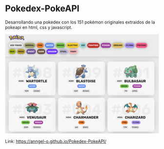 # Pokedex-PokeAPI
Desarrollando una pokedex con los 151 pokémon originales extraidos de la pokeapi en html, css y javascript.

![Vista previa del proyecto](https://raw.githubusercontent.com/Anngel-o/Pokedex-PokeAPI/main/img/Vista.png)

Link: https://anngel-o.github.io/Pokedex-PokeAPI/
